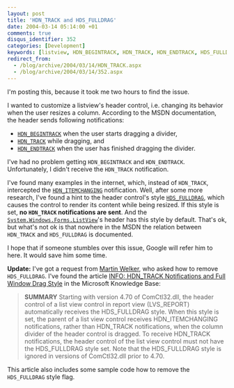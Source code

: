 ```yaml
---
layout: post
title: 'HDN_TRACK and HDS_FULLDRAG'
date: 2004-03-14 05:14:00 +01
comments: true
disqus_identifier: 352
categories: [Development]
keywords: [listview, HDN_BEGINTRACK, HDN_TRACK, HDN_ENDTRACK, HDS_FULLDRAG]
redirect_from:
  - /blog/archive/2004/03/14/HDN_TRACK.aspx
  - /blog/archive/2004/03/14/352.aspx
---
```


I'm posting this, because it took me two hours to find the issue.

I wanted to customize a listview's header control, i.e. changing its behavior when the user resizes a column. According to the MSDN documentation, the header sends following notifications:

-   [`HDN_BEGINTRACK`](http://msdn.microsoft.com/library/en-us/shellcc/platform/commctls/header/notifications/hdn_begintrack.asp) when the user starts dragging a divider,
-   [`HDN_TRACK`](http://msdn.microsoft.com/library/en-us/shellcc/platform/commctls/header/notifications/hdn_track.asp) while dragging, and
-   [`HDN_ENDTRACK`](http://msdn.microsoft.com/library/en-us/shellcc/platform/commctls/header/notifications/hdn_endtrack.asp) when the user has finished dragging the divider.

I've had no problem getting `HDN_BEGINTRACK` and `HDN_ENDTRACK`. Unfortunately, I didn't receive the `HDN_TRACK` notification.

I've found many examples in the internet, which, instead of `HDN_TRACK`, intercepted the [`HDN_ITEMCHANGING`](http://msdn.microsoft.com/library/en-us/shellcc/platform/commctls/header/notifications/hdn_itemchanging.asp) notification. Well, after some more research, I've found a hint to the header control's style [`HDS_FULLDRAG`](http://msdn.microsoft.com/library/en-us/shellcc/platform/commctls/header/styles.asp), which causes the control to render its content while being resized. If this style is set, **no `HDN_TRACK` notifications are sent**. And the [`System.Windows.Forms.ListView`](http://msdn.microsoft.com/library/en-us/cpref/html/frlrfsystemwindowsformslistviewclasstopic.asp)'s header has this style by default. That's ok, but what's not ok is that nowhere in the MSDN the relation between `HDN_TRACK` and `HDS_FULLDRAG` is documented.

I hope that if someone stumbles over this issue, Google will refer him to here. It would save him some time.

**Update:** I've got a request from [Martin Welker](http://www.martinwelker.com), who asked how to remove `HDS_FULLDRAG`. I've found the article [INFO: HDN\_TRACK Notifications and Full Window Drag Style](http://support.microsoft.com/default.aspx?scid=kb;en-us;183258) in the Microsoft Knowledge Base:

> **SUMMARY**
> Starting with version 4.70 of ComCtl32.dll, the header control of a list view control in report view (LVS\_REPORT) automatically receives the HDS\_FULLDRAG style. When this style is set, the parent of a list view control receives HDN\_ITEMCHANGING notifications, rather than HDN\_TRACK notifications, when the column divider of the header control is dragged. To receive HDN\_TRACK notifications, the header control of the list view control must not have the HDS\_FULLDRAG style set. Note that the HDS\_FULLDRAG style is ignored in versions of ComCtl32.dll prior to 4.70.

This article also includes some sample code how to remove the `HDS_FULLDRAG` style flag.